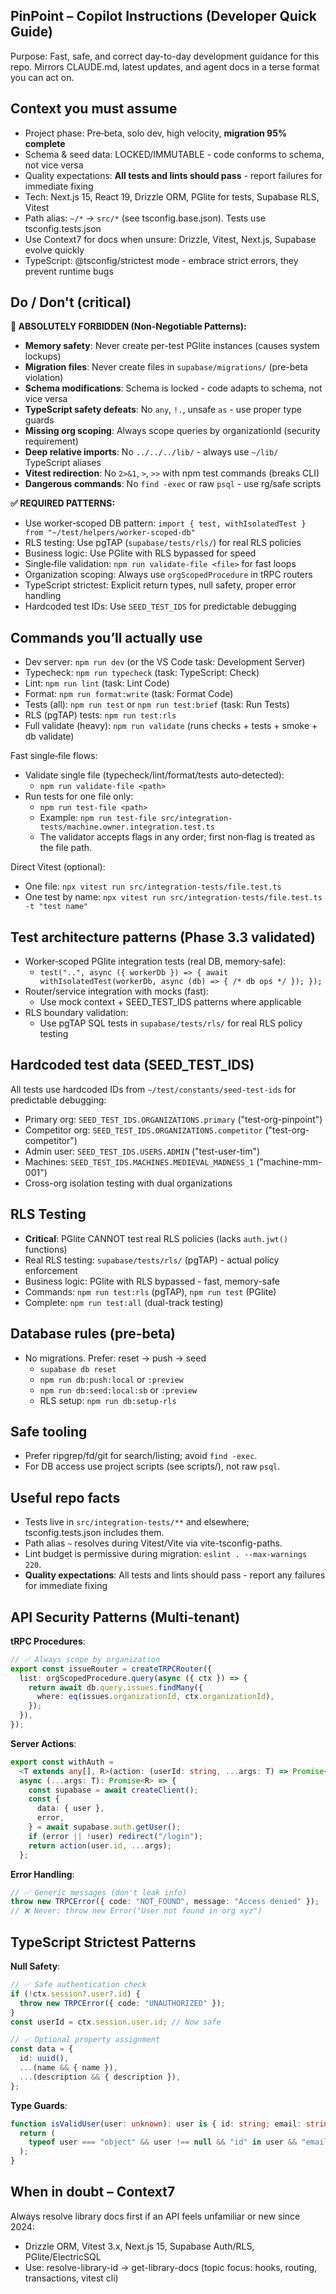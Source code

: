 ## PinPoint – Copilot Instructions (Developer Quick Guide)

Purpose: Fast, safe, and correct day-to-day development guidance for this repo. Mirrors CLAUDE.md, latest updates, and agent docs in a terse format you can act on.

## Context you must assume

- Project phase: Pre‑beta, solo dev, high velocity, **migration 95% complete**
- Schema & seed data: LOCKED/IMMUTABLE - code conforms to schema, not vice versa
- Quality expectations: **All tests and lints should pass** - report failures for immediate fixing
- Tech: Next.js 15, React 19, Drizzle ORM, PGlite for tests, Supabase RLS, Vitest
- Path alias: `~/*` -> `src/*` (see tsconfig.base.json). Tests use tsconfig.tests.json
- Use Context7 for docs when unsure: Drizzle, Vitest, Next.js, Supabase evolve quickly
- TypeScript: @tsconfig/strictest mode - embrace strict errors, they prevent runtime bugs

## Do / Don't (critical)

**🚨 ABSOLUTELY FORBIDDEN (Non-Negotiable Patterns):**

- **Memory safety**: Never create per-test PGlite instances (causes system lockups)
- **Migration files**: Never create files in `supabase/migrations/` (pre-beta violation)
- **Schema modifications**: Schema is locked - code adapts to schema, not vice versa
- **TypeScript safety defeats**: No `any`, `!.`, unsafe `as` - use proper type guards
- **Missing org scoping**: Always scope queries by organizationId (security requirement)
- **Deep relative imports**: No `../../../lib/` - always use `~/lib/` TypeScript aliases
- **Vitest redirection**: No `2>&1`, `>`, `>>` with npm test commands (breaks CLI)
- **Dangerous commands**: No `find -exec` or raw `psql` - use rg/safe scripts

**✅ REQUIRED PATTERNS:**

- Use worker‑scoped DB pattern: `import { test, withIsolatedTest } from "~/test/helpers/worker-scoped-db"`
- RLS testing: Use pgTAP (`supabase/tests/rls/`) for real RLS policies
- Business logic: Use PGlite with RLS bypassed for speed
- Single‑file validation: `npm run validate-file <file>` for fast loops
- Organization scoping: Always use `orgScopedProcedure` in tRPC routers
- TypeScript strictest: Explicit return types, null safety, proper error handling
- Hardcoded test IDs: Use `SEED_TEST_IDS` for predictable debugging

## Commands you’ll actually use

- Dev server: `npm run dev` (or the VS Code task: Development Server)
- Typecheck: `npm run typecheck` (task: TypeScript: Check)
- Lint: `npm run lint` (task: Lint Code)
- Format: `npm run format:write` (task: Format Code)
- Tests (all): `npm run test` or `npm run test:brief` (task: Run Tests)
- RLS (pgTAP) tests: `npm run test:rls`
- Full validate (heavy): `npm run validate` (runs checks + tests + smoke + db validate)

Fast single‑file flows:

- Validate single file (typecheck/lint/format/tests auto‑detected):
  - `npm run validate-file <path>`
- Run tests for one file only:
  - `npm run test-file <path>`
  - Example: `npm run test-file src/integration-tests/machine.owner.integration.test.ts`
  - The validator accepts flags in any order; first non‑flag is treated as the file path.

Direct Vitest (optional):

- One file: `npx vitest run src/integration-tests/file.test.ts`
- One test by name: `npx vitest run src/integration-tests/file.test.ts -t "test name"`

## Test architecture patterns (Phase 3.3 validated)

- Worker‑scoped PGlite integration tests (real DB, memory‑safe):
  - `test("..", async ({ workerDb }) => { await withIsolatedTest(workerDb, async (db) => { /* db ops */ }); });`
- Router/service integration with mocks (fast):
  - Use mock context + SEED_TEST_IDS patterns where applicable
- RLS boundary validation:
  - Use pgTAP SQL tests in `supabase/tests/rls/` for real RLS policy testing

## Hardcoded test data (SEED_TEST_IDS)

All tests use hardcoded IDs from `~/test/constants/seed-test-ids` for predictable debugging:

- Primary org: `SEED_TEST_IDS.ORGANIZATIONS.primary` ("test-org-pinpoint")
- Competitor org: `SEED_TEST_IDS.ORGANIZATIONS.competitor` ("test-org-competitor")
- Admin user: `SEED_TEST_IDS.USERS.ADMIN` ("test-user-tim")
- Machines: `SEED_TEST_IDS.MACHINES.MEDIEVAL_MADNESS_1` ("machine-mm-001")
- Cross-org isolation testing with dual organizations

## RLS Testing

- **Critical**: PGlite CANNOT test real RLS policies (lacks `auth.jwt()` functions)
- Real RLS testing: `supabase/tests/rls/` (pgTAP) - actual policy enforcement
- Business logic: PGlite with RLS bypassed - fast, memory-safe
- Commands: `npm run test:rls` (pgTAP), `npm run test` (PGlite)
- Complete: `npm run test:all` (dual-track testing)

## Database rules (pre‑beta)

- No migrations. Prefer: reset -> push -> seed
  - `supabase db reset`
  - `npm run db:push:local` or `:preview`
  - `npm run db:seed:local:sb` or `:preview`
  - RLS setup: `npm run db:setup-rls`

## Safe tooling

- Prefer ripgrep/fd/git for search/listing; avoid `find -exec`.
- For DB access use project scripts (see scripts/), not raw `psql`.

## Useful repo facts

- Tests live in `src/integration-tests/**` and elsewhere; tsconfig.tests.json includes them.
- Path alias `~` resolves during Vitest/Vite via vite-tsconfig-paths.
- Lint budget is permissive during migration: `eslint . --max-warnings 220`.
- **Quality expectations**: All tests and lints should pass - report any failures for immediate fixing

## API Security Patterns (Multi-tenant)

**tRPC Procedures**:

```typescript
// ✅ Always scope by organization
export const issueRouter = createTRPCRouter({
  list: orgScopedProcedure.query(async ({ ctx }) => {
    return await db.query.issues.findMany({
      where: eq(issues.organizationId, ctx.organizationId),
    });
  }),
});
```

**Server Actions**:

```typescript
export const withAuth =
  <T extends any[], R>(action: (userId: string, ...args: T) => Promise<R>) =>
  async (...args: T): Promise<R> => {
    const supabase = await createClient();
    const {
      data: { user },
      error,
    } = await supabase.auth.getUser();
    if (error || !user) redirect("/login");
    return action(user.id, ...args);
  };
```

**Error Handling**:

```typescript
// ✅ Generic messages (don't leak info)
throw new TRPCError({ code: "NOT_FOUND", message: "Access denied" });
// ❌ Never: throw new Error("User not found in org xyz")
```

## TypeScript Strictest Patterns

**Null Safety**:

```typescript
// ✅ Safe authentication check
if (!ctx.session?.user?.id) {
  throw new TRPCError({ code: "UNAUTHORIZED" });
}
const userId = ctx.session.user.id; // Now safe

// ✅ Optional property assignment
const data = {
  id: uuid(),
  ...(name && { name }),
  ...(description && { description }),
};
```

**Type Guards**:

```typescript
function isValidUser(user: unknown): user is { id: string; email: string } {
  return (
    typeof user === "object" && user !== null && "id" in user && "email" in user
  );
}
```

## When in doubt – Context7

Always resolve library docs first if an API feels unfamiliar or new since 2024:

- Drizzle ORM, Vitest 3.x, Next.js 15, Supabase Auth/RLS, PGlite/ElectricSQL
- Use: resolve-library-id → get-library-docs (topic focus: hooks, routing, transactions, vitest cli)
